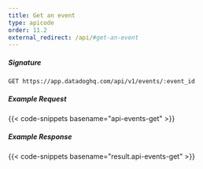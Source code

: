 ```yaml
---
title: Get an event
type: apicode
order: 11.2
external_redirect: /api/#get-an-event
---
```


##### Signature

`GET https://app.datadoghq.com/api/v1/events/:event_id`

##### Example Request

{{< code-snippets basename="api-events-get" >}}

##### Example Response

{{< code-snippets basename="result.api-events-get" >}}
